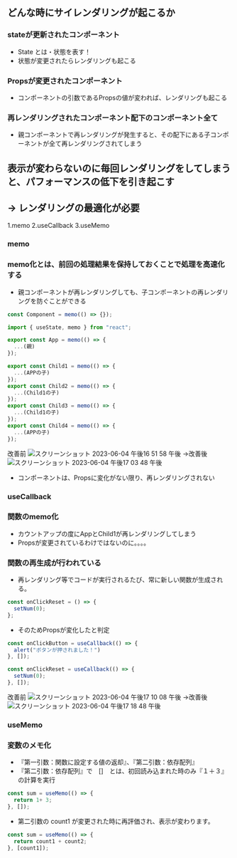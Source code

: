 ## どんな時にサイレンダリングが起こるか

### stateが更新されたコンポーネント
- State とは・状態を表す！
- 状態が変更されたらレンダリングも起こる

### Propsが変更されたコンポーネント
- コンポーネントの引数であるPropsの値が変われば、レンダリングも起こる

### 再レンダリングされたコンポーネント配下のコンポーネント全て
- 親コンポーネントで再レンダリングが発生すると、その配下にある子コンポーネントが全て再レンダリングされてしまう

## 表示が変わらないのに毎回レンダリングをしてしまうと、パフォーマンスの低下を引き起こす

## -> レンダリングの最適化が必要
1.memo
2.useCallback
3.useMemo

### memo
### memo化とは、前回の処理結果を保持しておくことで処理を高速化する
- 親コンポーネントが再レンダリングしても、子コンポーネントの再レンダリングを防ぐことができる



```jsx
const Component = memo(() => {});
```
```jsx
import { useState, memo } from "react";

export const App = memo(() => {
  ...(親)
});

export const Child1 = memo(() => {
  ...(APPの子)
});
export const Child2 = memo(() => {
  ...(Child1の子)
});
export const Child3 = memo(() => {
  ...(Child1の子)
});
export const Child4 = memo(() => {
  ...(APPの子)
});
```
改善前
![スクリーンショット 2023-06-04 午後16 51 58 午後](https://github.com/nakampany/React_kyoukasyo/assets/103278404/e42cfdd8-15bd-4dab-bfed-96c4684e8822)
→改善後
![スクリーンショット 2023-06-04 午後17 03 48 午後](https://github.com/nakampany/React_kyoukasyo/assets/103278404/f8138560-dfaf-4bf8-a23e-cd64fc2aa37d)

- コンポーネントは、Propsに変化がない限り、再レンダリングされない
### useCallback
### 関数のmemo化
- カウントアップの度にAppとChild1が再レンダリングしてしまう
- Propsが変更されているわけではないのに。。。。
### 関数の再生成が行われている
- 再レンダリング等でコードが実行されるたび、常に新しい関数が生成される。

```jsx
const onClickReset = () => {
  setNum(0);
};
```
- そのためPropsが変化したと判定

```jsx
const onClickButton = useCallback(() => {
  alert("ボタンが押されました！")
}, []);

const onClickReset = useCallback(() => {
  setNum(0);
}, []);
```
改善前
![スクリーンショット 2023-06-04 午後17 10 08 午後](https://github.com/nakampany/React_kyoukasyo/assets/103278404/1d062304-0f17-4622-aa4b-396bb4bf68ae)
→改善後
![スクリーンショット 2023-06-04 午後17 18 48 午後](https://github.com/nakampany/React_kyoukasyo/assets/103278404/4d8a44bb-538e-4ee3-a6be-d8e171cfd8d3)


### useMemo
### 変数のメモ化
- 『第一引数：関数に設定する値の返却』、『第二引数：依存配列』
- 『第二引数：依存配列』で　[]　とは、初回読み込まれた時のみ『１＋３』の計算を実行

```jsx
const sum = useMemo(() => {
  return 1+ 3;
}, []);
```

- 第二引数の count1 が変更された時に再評価され、表示が変わります。
```jsx
const sum = useMemo(() => {
  return count1 + count2;
}, [count1]);
```


